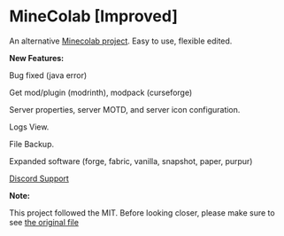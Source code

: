 # MineColab [Improved]
An alternative [Minecolab project](https://github.com/thecoder-001/MineColab). Easy to use, flexible edited. 

**New Features:**

Bug fixed (java error)

Get mod/plugin (modrinth), modpack (curseforge)

Server properties, server MOTD, and server icon configuration.

Logs View.

File Backup.

Expanded software (forge, fabric, vanilla, snapshot, paper, purpur)

[Discord Support](https://discord.gg/uCHcV3SAbs)


**Note:** 

This project followed the MIT. Before looking closer, please make sure to see [the original file](https://github.com/thecoder-001/MineColab/blob/master/MineColab.ipynb)
